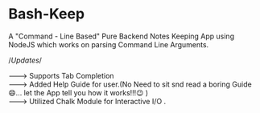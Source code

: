 # Bash-Keep

A "Command - Line Based" Pure Backend Notes Keeping App using NodeJS which works on parsing Command Line Arguments.<br> 


/*Updates*/ 

---> Supports Tab Completion<br>
---> Added Help Guide for user.(No Need to sit snd read a boring Guide😄... let the App tell you how it works!!!😉 )<br> 
---> Utilized Chalk Module for Interactive I/O .<br> 
